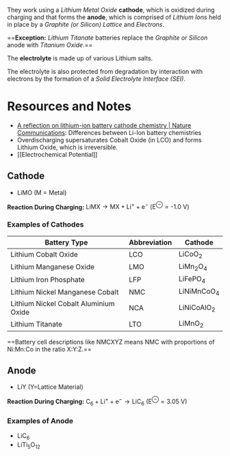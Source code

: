 They work using a *Lithium Metal Oxide* **cathode**, which is oxidized during charging and that forms the **anode**, which is comprised of *Lithium Ions* held in place by a *Graphite (or Silicon) Lattice* and *Electrons*.

==**Exception:** *Lithium Titanate* batteries replace the *Graphite or Silicon* anode with *Titanium Oxide*.==

The **electrolyte** is made up of various Lithium salts.

The electrolyte is also protected from degradation by interaction with electrons by the formation of a *Solid Electrolyte Interface (SEI)*.
# Resources and Notes
- [A reflection on lithium-ion battery cathode chemistry | Nature Communications](https://www.nature.com/articles/s41467-020-15355-0): Differences between Li-Ion battery chemistries
- Overdischarging supersaturates Cobalt Oxide (in LCO) and forms Lithium Oxide, which is irreversible.
- [[Electrochemical Potential]]
## Cathode
- $\text{LiMO}$ (M = Metal)

**Reaction During Charging:**
$\text{LiMX} \rightarrow \text{MX} + \text{Li}^+ + \text{e}^-$ ($\text{E}^\ominus = \text{-1.0 V}$)
### Examples of Cathodes
| Battery Type | Abbreviation | Cathode |
| --- | --- | --- |
| Lithium Cobalt Oxide | LCO | $\text{LiCoO}_2$ |
| Lithium Manganese Oxide | LMO | $\text{LiMn}_2\text{O}_4$ |
| Lithium Iron Phosphate | LFP | $\text{LiFePO}_4$ |
| Lithium Nickel Manganese Cobalt | NMC | $\text{LiNiMnCoO}_4$ |
| Lithium Nickel Cobalt Aluminium Oxide | NCA | $\text{LiNiCoAlO}_2$ |
| Lithium Titanate | LTO | $\text{LiMnO}_2$ |
==Battery cell descriptions like NMCXYZ means NMC with proportions of Ni:Mn:Co in the ratio X:Y:Z.==
## Anode
- $\text{LiY}$ (Y=Lattice Material)

**Reaction During Charging:**
$\text{C}_6 + \text{Li}^+ + \text{e}^- \rightarrow \text{LiC}_6$ ($\text{E}^\ominus = \text{3.05 V}$)
### Examples of Anode
- $\text{LiC}_6$
- $\text{LiTi}_5\text{O}_{12}$ 
